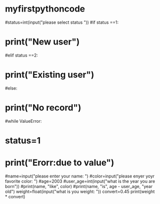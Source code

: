 # myfirstpythoncode
#status=int(input("please select status "))
#if status ==1:
#	print("New user")
#elif status ==2:
#	print("Existing user")
#else:
#	print("No record")
#while ValueError:
#	status=1
#	print("Erorr:due to value")

#name=input("please enter your name: ")
#color=input("please enyer yoyr favorite color: ")
#age=2003
#user_age=int(input("what is the year you are born"))
#print(name, "like", color)
#print(name, "is", age - user_age, "year old")
weight=float(input("what is you weight: "))
convert=0.45
print(weight * convert)

